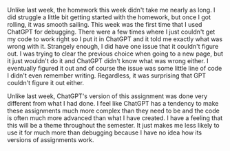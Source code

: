 Unlike last week, the homework this week didn't take me nearly as long.
I did struggle a little bit getting started with the homework, but once I 
got rolling, it was smooth sailing. This week was the first time that 
I used ChatGPT for debugging. There were a few times where I just couldn't get 
my code to work right so I put it in ChatGPT and it told me exactly what was wrong with it.
Strangely enough, I did have one issue that it couldn't figure out. I was trying to clear the previous
choice when going to a new page, but it just wouldn't do it and ChatGPT didn't know what was wrong either. I eventually figured it out and of course the issue was some little line of code I didn't even
remember writing. Regardless, it was surprising that GPT couldn't figure it out either.

Unlike last week, ChatGPT's version of this assignment was done very different from what I had done.
I feel like ChatGPT has a tendency to make these assignments much more complex than they need to be
and the code is often much more advanced than what I have created. I have a feeling that this will be
a theme throughout the semester. It just makes me less likely to use it for much more than debugging
because I have no idea how its versions of assignments work.